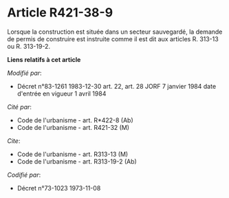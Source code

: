 # Article R421-38-9

Lorsque la construction est située dans un secteur sauvegardé, la demande de permis de construire est instruite comme il est
dit aux articles R. 313-13 ou R. 313-19-2.

**Liens relatifs à cet article**

_Modifié par_:

  - Décret n°83-1261 1983-12-30 art. 22, art. 28 JORF 7 janvier 1984 date d'entrée en vigueur 1 avril 1984

_Cité par_:

  - Code de l'urbanisme - art. R*422-8 (Ab)
  - Code de l'urbanisme - art. R421-32 (M)

_Cite_:

  - Code de l'urbanisme - art. R313-13 (M)
  - Code de l'urbanisme - art. R313-19-2 (Ab)

_Codifié par_:

  - Décret n°73-1023 1973-11-08
